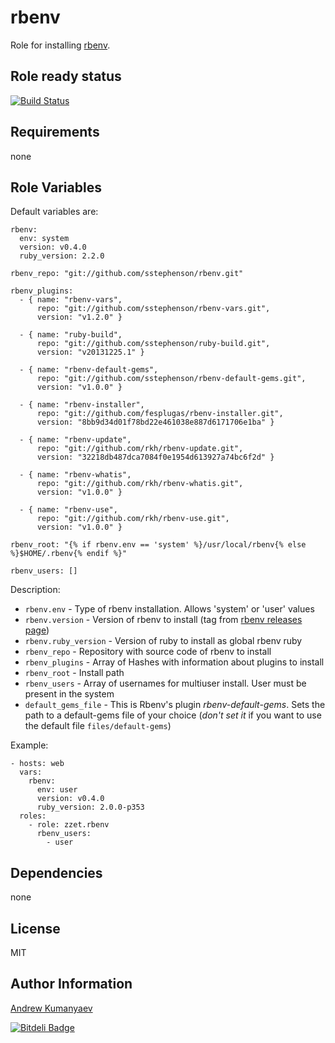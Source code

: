 rbenv
========

Role for installing [rbenv](https://github.com/sstephenson/rbenv).

Role ready status
------------

[![Build Status](https://travis-ci.org/zzet/ansible-rbenv-role.png?branch=master)](https://travis-ci.org/zzet/ansible-rbenv-role)

Requirements
------------

none

Role Variables
--------------

Default variables are:

    rbenv:
      env: system
      version: v0.4.0
      ruby_version: 2.2.0

    rbenv_repo: "git://github.com/sstephenson/rbenv.git"

    rbenv_plugins:
      - { name: "rbenv-vars",
          repo: "git://github.com/sstephenson/rbenv-vars.git",
          version: "v1.2.0" }

      - { name: "ruby-build",
          repo: "git://github.com/sstephenson/ruby-build.git",
          version: "v20131225.1" }

      - { name: "rbenv-default-gems",
          repo: "git://github.com/sstephenson/rbenv-default-gems.git",
          version: "v1.0.0" }

      - { name: "rbenv-installer",
          repo: "git://github.com/fesplugas/rbenv-installer.git",
          version: "8bb9d34d01f78bd22e461038e887d6171706e1ba" }

      - { name: "rbenv-update",
          repo: "git://github.com/rkh/rbenv-update.git",
          version: "32218db487dca7084f0e1954d613927a74bc6f2d" }

      - { name: "rbenv-whatis",
          repo: "git://github.com/rkh/rbenv-whatis.git",
          version: "v1.0.0" }

      - { name: "rbenv-use",
          repo: "git://github.com/rkh/rbenv-use.git",
          version: "v1.0.0" }

    rbenv_root: "{% if rbenv.env == 'system' %}/usr/local/rbenv{% else %}$HOME/.rbenv{% endif %}"

    rbenv_users: []

Description:

- ` rbenv.env ` - Type of rbenv installation. Allows 'system' or 'user' values
- ` rbenv.version ` - Version of rbenv to install (tag from [rbenv releases page](https://github.com/sstephenson/rbenv/releases))
- ` rbenv.ruby_version ` - Version of ruby to install as global rbenv ruby
- ` rbenv_repo ` - Repository with source code of rbenv to install
- ` rbenv_plugins ` - Array of Hashes with information about plugins to install
- ` rbenv_root ` - Install path
- ` rbenv_users ` - Array of usernames for multiuser install. User must be present in the system
- ` default_gems_file ` - This is Rbenv's plugin _rbenv-default-gems_. Sets the path to a default-gems file of your choice (_don't set it_ if you want to use the default file `files/default-gems`)

Example:

    - hosts: web
      vars:
        rbenv:
          env: user
          version: v0.4.0
          ruby_version: 2.0.0-p353
      roles:
        - role: zzet.rbenv
          rbenv_users:
            - user

Dependencies
------------

none

License
-------

MIT

Author Information
------------------

[Andrew Kumanyaev](http://github.com/zzet)

[![Bitdeli Badge](https://d2weczhvl823v0.cloudfront.net/zzet/ansible-rbenv-role/trend.png)](https://bitdeli.com/free "Bitdeli Badge")
